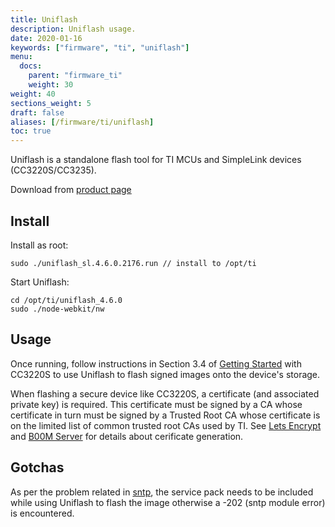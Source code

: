 ```yaml
---
title: Uniflash
description: Uniflash usage.
date: 2020-01-16
keywords: ["firmware", "ti", "uniflash"]
menu:
  docs:
    parent: "firmware_ti"
    weight: 30
weight: 40
sections_weight: 5
draft: false
aliases: [/firmware/ti/uniflash]
toc: true
---
```


Uniflash is a standalone flash tool for TI MCUs and SimpleLink devices (CC3220S/CC3235). 

Download from [product page][]

## Install


Install as root:

```
sudo ./uniflash_sl.4.6.0.2176.run // install to /opt/ti
```

Start Uniflash:

```
cd /opt/ti/uniflash_4.6.0
sudo ./node-webkit/nw
```

## Usage

Once running, follow instructions in Section 3.4 of [Getting Started][] with CC3220S to use Uniflash to flash signed images onto the device's storage.

When flashing a secure device like CC3220S, a certificate (and associated private key) is required. This certificate must be signed by a CA whose certificate in turn must be signed by a Trusted Root CA whose certificate is on the limited list of common trusted root CAs used by TI. See [Lets Encrypt][] and [B00M Server][] for details about cerificate generation. 

## Gotchas

As per the problem related in [sntp][], the service pack needs to be included while using Uniflash to flash the image otherwise a -202 (sntp module error) is encountered.

[product page]: http://www.ti.com/tool/Uniflash
[Getting Started]: http://www.ti.com/lit/ug/swru461b/swru461b.pdf
[sntp]: https://e2e.ti.com/support/wireless-connectivity/wifi/f/968/t/829406?tisearch=e2e-quicksearch&keymatch=sntp
[Download]: http://processors.wiki.ti.com/index.php/Category:CCS_UniFlash
[Lets Encrypt]: /tools/letsencrypt
[B00M Server]: /server/encrypt

